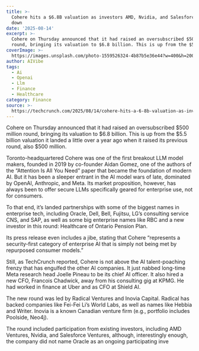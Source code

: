 ```yaml
---
title: >-
  Cohere hits a $6.8B valuation as investors AMD, Nvidia, and Salesforce double
  down
date: '2025-08-14'
excerpt: >-
  Cohere on Thursday announced that it had raised an oversubscribed $500 million
  round, bringing its valuation to $6.8 billion. This is up from the $5.5...
coverImage: >-
  https://images.unsplash.com/photo-1559526324-4b87b5e36e44?w=400&h=200&fit=crop&auto=format
author: AIVibe
tags:
  - Ai
  - Openai
  - Llm
  - Finance
  - Healthcare
category: Finance
source: >-
  https://techcrunch.com/2025/08/14/cohere-hits-a-6-8b-valuation-as-investors-amd-nvidia-and-salesforce-double-down/
---
```

Cohere on Thursday announced that it had raised an oversubscribed $500 million round, bringing its valuation to $6.8 billion. This is up from the $5.5 billion valuation it landed a little over a year ago when it raised its previous round, also $500 million.

Toronto-headquartered Cohere was one of the first breakout LLM model makers, founded in 2019 by co-founder Aidan Gomez, one of the authors of the “Attention Is All You Need” paper that became the foundation of modern AI. But it has been a sleeper entrant in the AI model wars of late, dominated by OpenAI, Anthropic, and Meta. Its market proposition, however, has always been to offer secure LLMs specifically geared for enterprise use, not for consumers.


	
	




	
	



To that end, it’s landed partnerships with some of the biggest names in enterprise tech, including Oracle, Dell, Bell, Fujitsu, LG’s consulting service CNS, and SAP, as well as some big enterprise names like RBC and a new investor in this round: Healthcare of Ontario Pension Plan.

Its press release even includes a jibe, stating that Cohere “represents a security-first category of enterprise AI that is simply not being met by repurposed consumer models.”

Still, as TechCrunch reported, Cohere is not above the AI talent-poaching frenzy that has engulfed the other AI companies. It just nabbed long-time Meta research head Joelle Pineau to be its chief AI officer. It also hired a new CFO, Francois Chadwick, away from his consulting gig at KPMG. He had worked in finance at Uber and as CFO at Shield AI.

The new round was led by Radical Ventures and Inovia Capital. Radical has backed companies like Fei-Fei Li’s World Labs, as well as names like Hebbia and Writer. Inovia is a known Canadian venture firm (e.g., portfolio includes Poolside, Neo4j).

The round included participation from existing investors, including AMD Ventures, Nvidia, and Salesforce Ventures, although, interestingly enough, the company did not name Oracle as an ongoing participating inve
